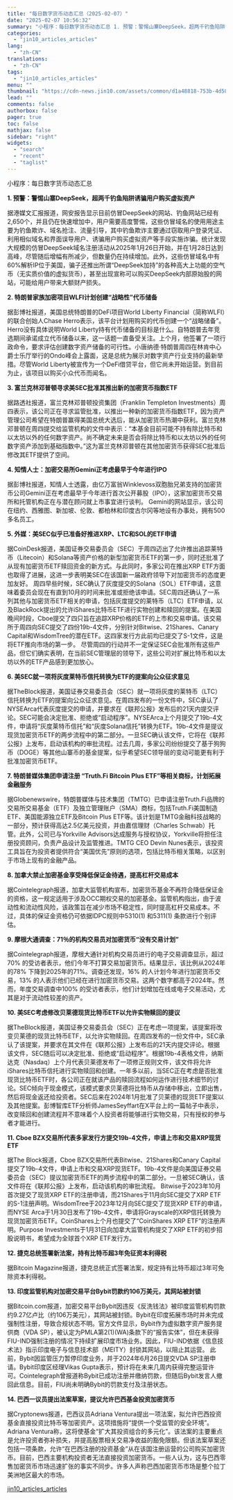 ```yaml
---
title: "每日数字货币动态汇总（2025-02-07）"
date: "2025-02-07 10:56:32"
summary: "小程序：每日数字货币动态汇总 1. 预警：警惕山寨DeepSeek，超两千钓鱼陷阱诱骗用户购买虚拟资..."
categories:
  - "jin10_articles_articles"
lang:
  - "zh-CN"
translations:
  - "zh-CN"
tags:
  - "jin10_articles_articles"
menu: ""
thumbnail: "https://cdn-news.jin10.com/assets/common/d1a48818-753b-4d58-a55d-f39bb4c10f86.png/lite"
lead: ""
comments: false
authorbox: false
pager: true
toc: false
mathjax: false
sidebar: "right"
widgets:
  - "search"
  - "recent"
  - "taglist"
---
```


小程序：每日数字货币动态汇总

**1. 预警：警惕山寨DeepSeek，超两千钓鱼陷阱诱骗用户购买虚拟资产**

据港媒文汇报报道，网安报告显示目前仿冒DeepSeek的网站、钓鱼网站已经有2,650个，并且仍在快速增加中，用户需要高度警惕，这些仿冒域名的使用用途主要为钓鱼欺诈、域名抢注、流量引导，其中钓鱼欺诈主要通过窃取用户登录凭证、利用相似域名和界面误导用户、诱骗用户购买虚拟资产等手段实施诈骗。统计发现大规模的仿冒DeepSeek域名注册活动从2025年1月26日开始，并在1月28日达到高峰，尽管随后增幅有所减少，但数量仍在持续增加。此外，这些仿冒域名中有60%解析IP位于美国，骗子还推出所谓“DeepSeek加持”的各种高大上功能的空气币（无实质价值的虚拟货币），甚至出现宣称可以购买DeepSeek内部原始股的网站，可能给用户带来大额财产损失。

**2. 特朗普家族加密项目WLFI计划创建“战略性”代币储备**

据彭博社报道，美国总统特朗普的DeFi项目World Liberty Financial（简称WLFI）的联合创始人Chase Herro表示，该平台计划用购买的代币创建一个“战略储备”。Herro没有具体说明World Liberty持有代币储备的目标是什么。自特朗普去年竞选期间承诺成立代币储备以来，这一话题一直备受关注。上个月，他签署了一项行政命令，要求评估创建数字资产储备的可行性。小唐纳德·特朗普周四在林肯中心爵士乐厅举行的Ondo峰会上露面，这是总统为展示对数字资产行业支持的最新举措。尽管World Liberty被宣传为一个DeFi借贷平台，但它尚未开始运营。到目前为止，该项目以购买小众代币而闻名。

**3. 富兰克林邓普顿寻求美SEC批准其推出新的加密货币指数ETF**

据路透社报道，富兰克林邓普顿投资集团（Franklin Templeton Investments）周四表示，该公司正在寻求监管批准，以推出一种新的加密货币指数ETF，因为资产管理公司希望在特朗普赢得美国总统大选后，能从加密货币热潮中获利。富兰克林邓普顿在周四提交给监管机构的文件中表示：“本基金目前可能不持有除比特币和以太坊以外的任何数字资产。尚不确定未来是否会将除比特币和以太坊以外的任何数字资产添加到基础指数中。”这为富兰克林邓普顿在其他加密货币获得SEC批准后修改其ETF提供了空间。

**4. 知情人士：加密交易所Gemini正考虑最早于今年进行IPO**

据彭博社报道，知情人士透露，由亿万富翁Winklevoss双胞胎兄弟支持的加密货币公司Gemini正在考虑最早于今年进行首次公开募股（IPO），这家加密货币交易所和托管机构正在与潜在顾问就上市事宜进行谈判。 Gemini的网站显示，该公司在纽约、西雅图、新加坡、伦敦、都柏林和印度古尔冈等地设有办事处，拥有500多名员工。

**5. 外媒：美SEC似乎已准备好推进XRP、LTC和SOL的ETF申请**

据CoinDesk报道，美国证券交易委员会（SEC）于周四迈出了允许推出追踪莱特币（Litecoin）和Solana等资产价格的新型加密货币ETF的第一步，同时还批准了从现有加密货币ETF赎回资金的新方式。与此同时，多家公司在推出XRP ETF方面也取得了进展，这进一步表明美SEC在该国新一届政府领导下对加密货币的态度更加友好。 周四早些时候，SEC确认了灰度提交的Solana（SOL）ETF申请，这意味着委员会现在有直到10月的时间来批准或拒绝该申请。SEC周四还确认了一系列其他与加密货币ETF相关的申请，包括灰度提交的莱特币（LTC）ETF申请，以及BlackRock提出的允许iShares比特币ETF进行实物创建和赎回的提案。在美国晚间时段，Cboe提交了四只旨在追踪XRP价格的ETF的上市和交易申请。该交易所于周四向SEC提交了四份19b-4文件，分别针对Bitwise、21Shares、Canary Capital和WisdomTree的潜在ETF。这四家发行方此前均已提交了S-1文件，这是将ETF推向市场的第一步。 尽管周四的行动并不一定保证SEC会批准所有这些产品，但它们确实表明，在当前SEC管理层的领导下，这些公司对扩展比特币和以太坊以外的ETF产品感到更加放心。

**6. 美SEC就一项将灰度莱特币信托转换为ETF的提案向公众征求意见**

据TheBlock报道，美国证券交易委员会（SEC）就一项将灰度的莱特币（LTC）信托转换为ETF的提案向公众征求意见。在周四发布的一份文件中，SEC承认了NYSEArca代表灰度提交的申请，并要求在《联邦公报》发布后的21天内提交评论。SEC可能会决定批准、拒绝或“启动程序”。NYSEArca上个月提交了19b-4文件，申请将“灰度莱特币信托”和“灰度Solana信托”转换为ETF。19b-4文件是提议现货加密货币ETF的两步流程中的第二部分。一旦SEC确认该文件，它将在《联邦公报》上发布，启动该机构的审批流程。过去几周，多家公司纷纷提交了基于狗狗币（DOGE）等其他山寨币的基金提案，似乎希望SEC领导层的变动可能更有利于批准加密货币ETF。

**7. 特朗普媒体集团申请注册 “Truth.Fi Bitcoin Plus ETF”等相关商标，计划拓展金融服务**

据Globenewswire，特朗普媒体与技术集团（TMTG）已申请注册Truth.Fi品牌的交易所交易基金（ETF）及独立管理账户（SMA）商标，包括Truth.Fi美国制造ETF、美国能源独立ETF及Bitcoin Plus ETF等。该计划是TMTG金融科技战略的一部分，预计获得高达2.5亿美元投资，并由嘉信理财（Charles Schwab）托管。此外，公司已与Yorkville Advisors达成服务与授权协议，Yorkville将担任注册投资顾问，负责产品设计及监管推进。TMTG CEO Devin Nunes表示，该投资工具旨在为投资者提供符合“美国优先”原则的选项，包括比特币相关策略，以区别于市场上现有的金融产品。

**8. 加拿大禁止加密基金享受降低保证金待遇，提高杠杆交易成本**

据Cointelegraph报道，加拿大监管机构宣布，加密货币基金不再符合降低保证金的资格，这一规定适用于涉及OCC期权交易的加密基金。监管机构指出，由于波动性和流动性风险，该政策旨在减少市场不稳定性，同时提高杠杆交易成本。不过，具体的保证金资格仍可依据IDPC规则中5310(1) 和5311(1) 条款进行个别评估。

**9. 摩根大通调查：71％的机构交易员对加密货币“没有交易计划”**

据Cointelegraph报道，摩根大通针对机构交易员进行的电子交易调查显示，超过70% 的受访者表示，他们今年不打算交易加密货币。结果显示，该比例从2024年的78% 下降到2025年的71%。调查还发现，16% 的人计划今年进行加密货币交易，13% 的人表示他们已经在进行加密货币交易。这两个数字都高于2024年。然而，年度交易调查中100% 的受访者表示，他们计划增加在线或电子交易活动，尤其是对于流动性较差的资产。

**10. 美SEC考虑修改贝莱德现货比特币ETF以允许实物赎回的提议**

据TheBlock报道，美国证券交易委员会（SEC）正在考虑一项提案，该提案将改变贝莱德的现货比特币ETF，以允许实物赎回。在周四发布的一份文件中，SEC承认了该提案，并要求在其文件在《联邦公报》上发布后的21天内提交评论。根据该文件，SEC随后可以决定批准、拒绝或“启动程序”。根据19b-4表格文件，纳斯达克（Nasdaq）上个月代表贝莱德发布了一项修正规则文件，该文件将允许iShares比特币信托进行实物赎回和创建。一年多以前，当SEC正在考虑是否批准现货比特币ETF时，各公司正在就该产品的赎回流程如何运作进行技术细节的讨论。SEC倾向于现金模式，该模式要求贝莱德将比特币从存储中移出，立即出售，然后将现金返还给投资者。SEC后来在2024年1月批准了贝莱德的现货ETF提案以及其他提案。彭博智库ETF分析师JamesSeyffart在X平台上的一篇帖子中表示，改变赎回和创建流程并不意味着个人投资者将能够进行实物交易，只有授权的参与者才能进行。

**11. Cboe BZX交易所代表多家发行方提交19b-4文件，申请上市和交易XRP现货ETF**

据The Block报道，Cboe BZX交易所代表Bitwise、21Shares和Canary Capital提交了19b-4文件，申请上市和交易XRP现货ETF。19b-4文件是向美国证券交易委员会（SEC）提议加密货币ETF的两步流程中的第二部分。一旦被SEC确认，该文件将在《联邦公报》上发布，启动该机构的审批流程。 Bitwise于2023年10月首次提交了现货XRP ETF的注册申请，而21Shares于11月向SEC提交了XRP ETF的S-1注册声明。WisdomTree于2023年12月向SEC提交了现货XRP ETF的申请，而NYSE Arca于1月30日发布了19b-4文件，申请将Grayscale的XRP信托转换为现货加密货币ETF。CoinShares上个月也提交了“CoinShares XRP ETF”的注册声明。Purpose Investments于1月31日向加拿大监管机构提交了XRP ETF的初步招股说明书，希望成为全球首个XRP ETF发行方。

**12. 捷克总统签署新法案，持有比特币超3年免征资本利得税**

据Bitcoin Magazine报道，捷克总统正式签署法案，规定持有比特币超过3年可免除资本利得税。

**13. 印度监管机构对加密交易平台Bybit罚款约106万美元，其网站被封锁**

据Bitcoin.com报道，加密交易平台Bybit因违反《反洗钱法》被印度监管机构罚款约9.27亿卢比（约106万美元），其网站被封锁。Bybit在印度拓展市场时并未完成强制性注册，导致合规状态不明。官方文件显示，Bybit作为虚拟数字资产服务提供商（VDA SP），被认定为PMLA第2(1)(WA)条款下的“报告实体”，但在未获得FIU-IND强制注册的情况下持续扩展印度市场业务。因此，FIU-IND依据《信息技术法》指示印度电子与信息技术部（MEITY）封锁其网站，以阻止其运营。 此前，Bybit因监管压力暂停印度业务，并于2024年6月26日提交VDA SP注册申请。Bybit印度区经理Vikas Gupta表示，预计将在未来几周内获得完整运营许可。Cointelegraph曾报道称Bybit已成功注册并缴纳罚款，但随后Bybit发言人撤回此信息。目前，FIU尚未明确Bybit的罚款支付及注册状态。

**14. 巴西一议员提出法案草案，提议允许巴西基金投资加密货币**

据Cryptonews报道，巴西议员Adriana Ventura提出一项法案，拟允许巴西投资基金直接投资比特币等加密资产。这项措施将“提供一个受监管的安全环境”。Adriana Ventura称，这将使基金“扩大其投资组合的多元化”。该法案的主要重点是允许投资者弥补损失，并提高股票相关交易净收益的豁免限额。但该法案草案还包括一项条款，允许“在巴西注册的投资基金”从在该国注册运营的公司购买加密货币。目前，巴西主要机构投资者无法直接投资加密货币。一些人认为，这与巴西零售加密货币市场迅速扩张的事实不同步。许多人声称巴西加密货币市场是整个拉丁美洲地区最大的市场。

[jin10_articles_articles](https://xnews.jin10.com/details/162056)
